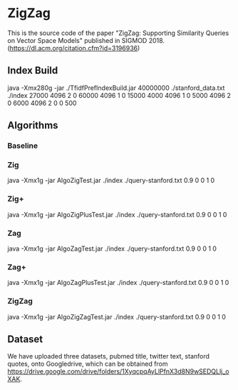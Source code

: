 # ZigZag
This is the source code of the paper "ZigZag: Supporting Similarity Queries on Vector Space Models" published in SIGMOD 2018. 
(https://dl.acm.org/citation.cfm?id=3196936)
## Index Build
java -Xmx280g -jar ./TfidfPrefIndexBuild.jar 40000000 ./stanford_data.txt ./index  27000 4096 2 0 60000 4096 1 0 15000 4000 4096 1 0 5000 4096 2 0 6000 4096 2 0 0 500
## Algorithms
### Baseline
### Zig
java -Xmx1g -jar AlgoZigTest.jar ./index ./query-stanford.txt 0.9 0 0 1 0
### Zig+
java -Xmx1g -jar AlgoZigPlusTest.jar ./index ./query-stanford.txt 0.9 0 0 1 0
### Zag
java -Xmx1g -jar AlgoZagTest.jar ./index ./query-stanford.txt 0.9 0 0 1 0
### Zag+
java -Xmx1g -jar AlgoZagPlusTest.jar ./index ./query-stanford.txt 0.9 0 0 1 0
### ZigZag
java -Xmx1g -jar AlgoZigZagTest.jar ./index ./query-stanford.txt 0.9 0 0 1 0
## Dataset
We have uploaded three datasets, pubmed title, twitter text, stanford quotes, onto Googledrive, which can be obtained from https://drive.google.com/drive/folders/1XyqcpqAyLlPfnX3d8N9wSEDQLlj_oXAK.
